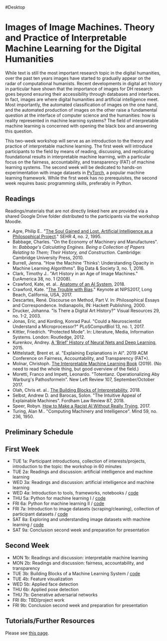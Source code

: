 #Desktop

# Images of Image Machines. Theory and Practice of Interpretable Machine Learning for the Digital Humanities

While text is still the most important research topic in the digital humanities, over the past ten years images have started to gradually appear on the radar of computational humanists. Recent developments in digital art history in particular have shown that the importance of images for DH research goes beyond ensuring their accessibility through databases and interfaces. In fact, images are where digital humanities and artificial intelligence meet. Most importantly, the automated classification of images on the one hand, and the automated production of images on the other raise a fundamental question at the interface of computer science and the humanities: how is reality represented in machine learning systems? The field of interpretable machine learning is concerned with opening the black box and answering this question.

This two-week workshop will serve as an introduction to the theory and practice of interpretable machine learning. The first week will introduce participants to the field by means of reading, discussing, and replicating foundational results in interpretable machine learning, with a particular focus on the fairness, accountability, and transparency (FAT) of machine learning systems. The second week will be dedicated to hands-on experimentation with image datasets in [PyTorch](https://pytorch.org/), a popular machine learning framework. While the first week has no prerequisites, the second week requires basic programming skills, preferably in Python. 

## Readings

Readings/materials that are not directly linked here are provided via a shared Google Drive folder distributed to the participants via the workshop Moodle.

- Agre, Philip E.. "[The Soul Gained and Lost. Artificial Intelligence as a Philosophical Project](https://web.stanford.edu/group/SHR/4-2/text/agre.html)." SEHR 4, no. 2, 1995.
- Babbage, Charles. "On the Economy of Machinery and Manufactures". In: *Babbage's Calculating Engines. Being a Collection of Papers Relating to Them; Their History, and Construction*. Cambridge: Cambridge University Press, 2010.
- Burrell, Jenna. "How the Machine ‘Thinks’: Understanding Opacity in Machine Learning Algorithms". Big Data & Society 3, no. 1, 2016.
- Clark, Timothy J.. "Art History in an Age of Image Machines." EurAmerica 38, no. 1 (2008).
- Crawford, Kate, et. al.. [Anatomy of an AI System]( https://anatomyof.ai), 2018.
- Crawford, Kate. "[The Trouble with Bias](https://www.youtube.com/watch?v=fMym_BKWQzk&t=698s)." Keynote at NIPS2017, Long Beach, California, USA, 2017.
- Descartes, René. Discourse on Method, Part V. In: Philosophical Essays and Correspondence. Indianapolis, IN: Hackett Publishing, 2000.
- Drucker, Johanna. "Is There a Digital Art History?" Visual Resources 29, no. 1-2, 2003.
- Jonas, Eric, and Kording, Konrad Paul. "Could a Neuroscientist Understand a Microprocessor?" PLoSComputBiol 13, no. 1, 2017.
- Kittler, Friedrich. "Protected Mode". In: Literature, Media, Information Systems. London: Routledge, 2012.
- Kurenkov, Andrey. [A 'Brief' History of Neural Nets and Deep Learning](http://www.andreykurenkov.com/writing/ai/a-brief-history-of-neural-nets-and-deep-learning/), 2015.
- Mittelstadt, Brent  et. al. "Explaining Explanations in AI". 2019 ACM Conference on Fairness, Accountability, and Transparency (FAT*).
- Molnar, Christoph. [The Interpretable Machine Learning Book](https://christophm.github.io/interpretable-ml-book/) (2019). (No need to read the whole thing, but good overview of the field.)
- Moretti, Franco and Impett, Leonardo. "Totentanz. Operationalizing Aby Warburg's Pathosformeln". New Left Review 107, September/October 2017.
- Olah, Chris et. al.. [The Building Blocks of Interpretability](https://distill.pub/2018/building-blocks/), 2018.
- Selbst, Andrew D. and Barocas, Solon. "The Intuitive Appeal of Explainable Machines". Fordham Law Review 87, 2018.
- Speer, Robyn. [How to Make a Racist AI Without Really Trying](https://blog.conceptnet.io/posts/2017/how-to-make-a-racist-ai-without-really-trying/), 2017.
- Turing, Alan M.. "Computing Machinery and Intelligence". Mind 59, no. 236, 1950.

## Preliminary Schedule

## First Week

- TUE 1a: Participant introductions, collection of interests/projects, introduction to the topic: the workshop in 60 minutes
- TUE 2a: Readings and discussion: artificial intelligence and machine learning
- WED 3a: Readings and discussion: artificial intelligence and machine learning
- WED 4a: Introduction to tools, frameworks, notebooks / [code](https://github.com/zentralwerkstatt/ESU2019/blob/master/A4_Setup.ipynb)
- THU 5a: Python for machine learning I / [code](https://github.com/zentralwerkstatt/ESU2019/blob/master/A5_Python_1.ipynb)
- FRI 6a: Python for machine learning II  / [code](https://github.com/zentralwerkstatt/ESU2019/blob/master/A6_Python_2.ipynb)
- FRI 7a:  Introduction to image datasets (scraping/cleaning), collection of participant datasets  / [code](https://github.com/zentralwerkstatt/ESU2019/blob/master/A7_Dataset_Collection.ipynb)
- SAT 8a: Exploring and understanding image datasets with machine learning  / [code](https://github.com/zentralwerkstatt/ESU2019/blob/master/A8_Dataset_Exploration.ipynb)
- SAT 9a: Conclusion second week and preparation for presentation

## Second Week

- MON 1b: Readings and discussion: interpretable machine learning
- MON 2b: Readings and discussion: fairness, accountability, and transparency
- TUE 3b: Building Blocks of a Machine Learning System  / [code](https://github.com/zentralwerkstatt/ESU2019/blob/master/B3_MNIST.ipynb)
- TUE 4b: Feature visualization
- WED 5b: Applied face detection
- THU 6b: Applied pose detection
- THU 7b: Generative adversarial networks
- FRI 8b: TBD/project work
- FRI 9b: Conclusion second week and preparation for presentation

## Tutorials/Further Resources

Please see [this page](https://github.com/zentralwerkstatt/teaching/blob/master/more.md).








